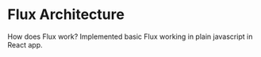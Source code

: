 # Flux Architecture
How does Flux work?
Implemented basic Flux working in plain javascript in React app.
